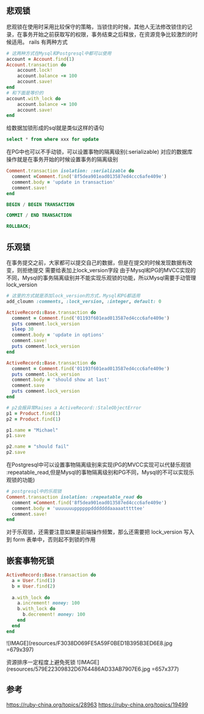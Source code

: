 ## 悲观锁
悲观锁在使用时采用比较保守的策略，当锁住的时候，其他人无法修改锁住的记录，在事务开始之前获取写的权限，事务结束之后释放，在资源竞争比较激烈的时候适用。
rails 有两种方式
```ruby
# 这两种方式在Mysql和Postgresql中都可以使用
account = Account.find(1)
Account.transaction do
    account.lock!
    account.balance -= 100
    account.save!
end
# 和下面是等价的
account.with_lock do
    account.balance -= 100
    account.save!
end
```
给数据加锁形成的sql就是类似这样的语句
```sql
select * from where xxx for update
```

在PG中也可以不手动锁，可以设置事物的隔离级别(:serializable)
对应的数据库操作就是在事务开始的时候设置事务的隔离级别
```ruby
Comment.transaction isolation: :serializable do  
  comment =Comment.find('8f5dea901ead013587ed4ccc6afe409e')
  comment.body = 'update in transaction'
  comment.save!
end
```

```sql
BEGIN / BEGIN TRANSACTION

COMMIT / END TRANSACTION

ROLLBACK;
```

## 乐观锁
在事务提交之前，大家都可以提交自己的数据，但是在提交的时候发现数据有改变，则拒绝提交
需要给表加上lock_version字段
由于Mysql和PG的MVCC实现的不同，Mysql的事务隔离级别并不能实现乐观锁的功能，所以Mysql需要手动管理lock_version
```ruby
# 这里的方式就是添加lock_version的方式，Mysql和PG都适用
add_cloumn :comments, :lock_version, :integer, default: 0

ActiveRecord::Base.transaction do
  comment = Comment.find('01193f601ead013587ed4ccc6afe409e')
  puts comment.lock_version
  sleep 30
  comment.body = 'update in options'
  comment.save!
  puts comment.lock_version
end

ActiveRecord::Base.transaction do
  comment = Comment.find('01193f601ead013587ed4ccc6afe409e')
  puts comment.lock_version
  comment.body = 'should show at last'
  comment.save
  puts comment.lock_version
end

# p2会报异常Raises a ActiveRecord::StaleObjectError
p1 = Product.find(1)
p2 = Product.find(1)

p1.name = "Michael"
p1.save

p2.name = "should fail"
p2.save
```

在Postgresql中可以设置事物隔离级别来实现(PG的MVCC实现可以代替乐观锁 :repeatable_read,但是Mysql的事物隔离级别和PG不同，Mysql的不可以实现乐观锁的功能)
```ruby
# postgresql中的乐观锁
Comment.transaction isolation: :repeatable_read do
  comment =Comment.find('8f5dea901ead013587ed4ccc6afe409e')
  comment.body = 'uuuuuuuppppppdddddddaaaaatttttee'
  comment.save!
end
```
对于乐观锁，还需要注意如果是前端操作频繁，那么还需要把 lock_version 写入到 form 表单中，否则起不到锁的作用

## 嵌套事物死锁
```ruby
ActiveRecord::Base.transaction do
  a = User.find(1)
  b = User.find(2)
  
  a.with_lock do
    a.increment! money: 100
    b.with_lock do
      b.decrement! money: 100
    end
  end
end
```
![IMAGE](resources/F3038D069FE5A59F0BED1B395B3ED6E8.jpg =679x397)

资源排序一定程度上避免死锁
![IMAGE](resources/579E22309832D6764486AD33AB7907E6.jpg =657x377)

## 参考
https://ruby-china.org/topics/28963
https://ruby-china.org/topics/19499